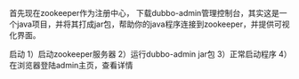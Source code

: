 首先现在zookeeper作为注册中心，
下载dubbo-admin管理控制台，其实这是一个java项目，并将其打成jar包，帮助你的java程序连接到zookeeper，并提供可视化界面。

启动
1）启动zookeeper服务器
2）运行dubbo-admin jar包
3）正常启动程序
4）在浏览器登陆admin主页，查看详情
